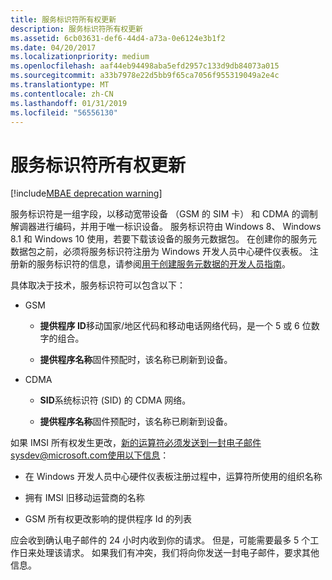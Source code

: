 ```yaml
---
title: 服务标识符所有权更新
description: 服务标识符所有权更新
ms.assetid: 6cb03631-def6-44d4-a73a-0e6124e3b1f2
ms.date: 04/20/2017
ms.localizationpriority: medium
ms.openlocfilehash: aaf44eb94498aba5efd2957c133d9db84073a015
ms.sourcegitcommit: a33b7978e22d5bb9f65ca7056f955319049a2e4c
ms.translationtype: MT
ms.contentlocale: zh-CN
ms.lasthandoff: 01/31/2019
ms.locfileid: "56556130"
---
```

# <a name="service-identifier-ownership-updates"></a>服务标识符所有权更新

[!include[MBAE deprecation warning](mbae-deprecation-warning.md)]


服务标识符是一组字段，以移动宽带设备 （GSM 的 SIM 卡） 和 CDMA 的调制解调器进行编码，并用于唯一标识设备。 服务标识符由 Windows 8、 Windows 8.1 和 Windows 10 使用，若要下载该设备的服务元数据包。 在创建你的服务元数据包之前，必须将服务标识符注册为 Windows 开发人员中心硬件仪表板。 注册新的服务标识符的信息，请参阅[用于创建服务元数据的开发人员指南](developer-guide-for-creating-service-metadata.md)。

具体取决于技术，服务标识符可以包含以下：

-   GSM

    -   **提供程序 ID**移动国家/地区代码和移动电话网络代码，是一个 5 或 6 位数字的组合。

    -   **提供程序名称**固件预配时，该名称已刷新到设备。

-   CDMA

    -   **SID**系统标识符 (SID) 的 CDMA 网络。

    -   **提供程序名称**固件预配时，该名称已刷新到设备。

如果 IMSI 所有权发生更改，新的运算符必须发送到一封电子邮件sysdev@microsoft.com使用以下信息：

-   在 Windows 开发人员中心硬件仪表板注册过程中，运算符所使用的组织名称

-   拥有 IMSI 旧移动运营商的名称

-   GSM 所有权更改影响的提供程序 Id 的列表

应会收到确认电子邮件的 24 小时内收到你的请求。 但是，可能需要最多 5 个工作日来处理该请求。 如果我们有冲突，我们将向你发送一封电子邮件，要求其他信息。

 

 





